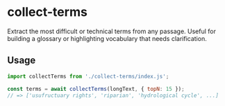 # collect-terms

Extract the most difficult or technical terms from any passage. Useful for building a glossary or highlighting vocabulary that needs clarification.

## Usage

```javascript
import collectTerms from './collect-terms/index.js';

const terms = await collectTerms(longText, { topN: 15 });
// => ['usufructuary rights', 'riparian', 'hydrological cycle', ...]
```
